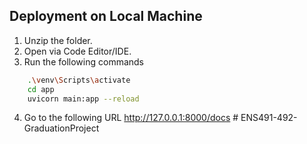 
## Deployment on Local Machine

1. Unzip the folder.
2. Open via Code Editor/IDE.
3. Run the following commands

```bash
    .\venv\Scripts\activate
    cd app
    uvicorn main:app --reload
```

4. Go to the following URL 
http://127.0.0.1:8000/docs 
    #   E N S 4 9 1 - 4 9 2 - G r a d u a t i o n P r o j e c t  
 